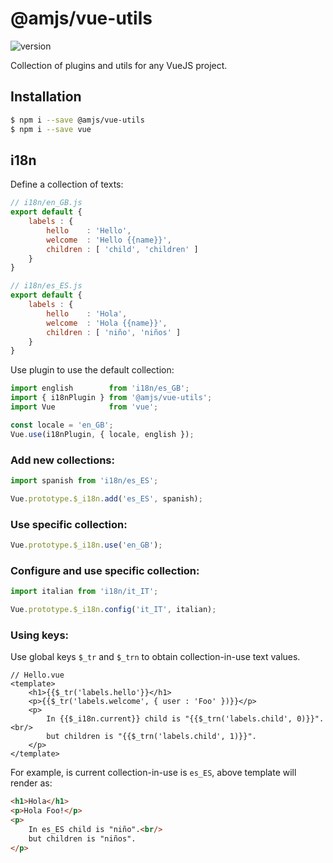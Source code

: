 # @amjs/vue-utils

![version](https://img.shields.io/npm/v/@amjs/vue-utils?style=flat-square)

Collection of plugins and utils for any VueJS project.

## Installation

```bash
$ npm i --save @amjs/vue-utils
$ npm i --save vue
```

## i18n

Define a collection of texts:

```javascript
// i18n/en_GB.js
export default {
    labels : {
        hello    : 'Hello',
        welcome  : 'Hello {{name}}',
        children : [ 'child', 'children' ]
    }
}
```

```javascript
// i18n/es_ES.js
export default {
    labels : {
        hello    : 'Hola',
        welcome  : 'Hola {{name}}',
        children : [ 'niño', 'niños' ]
    }
}
```

Use plugin to use the default collection:

```javascript
import english        from 'i18n/es_GB';
import { i18nPlugin } from '@amjs/vue-utils';
import Vue            from 'vue';

const locale = 'en_GB';
Vue.use(i18nPlugin, { locale, english });
```

### Add new collections:

```javascript
import spanish from 'i18n/es_ES';

Vue.prototype.$_i18n.add('es_ES', spanish);
```

### Use specific collection:

```javascript
Vue.prototype.$_i18n.use('en_GB');
```

### Configure and use specific collection:

```javascript
import italian from 'i18n/it_IT';

Vue.prototype.$_i18n.config('it_IT', italian);
```

### Using keys:

Use global keys `$_tr` and `$_trn` to obtain collection-in-use text values.

```vue
// Hello.vue
<template>
    <h1>{{$_tr('labels.hello'}}</h1>
    <p>{{$_tr('labels.welcome', { user : 'Foo' })}}</p>
    <p>
        In {{$_i18n.current}} child is "{{$_trn('labels.child', 0)}}".<br/>
        but children is "{{$_trn('labels.child', 1)}}".
    </p>
</template>
```

For example, is current collection-in-use is `es_ES`, above template will render as:

```html
<h1>Hola</h1>
<p>Hola Foo!</p>
<p>
    In es_ES child is "niño".<br/>
    but children is "niños".
</p>
```
